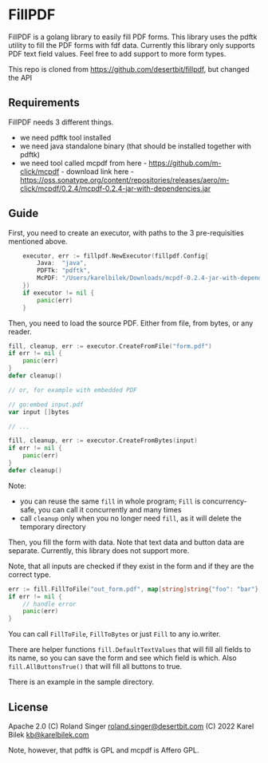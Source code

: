 # FillPDF

FillPDF is a golang library to easily fill PDF forms. This library uses the pdftk utility to fill the PDF forms with fdf data.
Currently this library only supports PDF text field values. Feel free to add support to more form types.

This repo is cloned from https://github.com/desertbit/fillpdf, but changed the API

## Requirements

FillPDF needs 3 different things.
* we need pdftk tool installed
* we need java standalone binary (that should be installed together with pdftk)
* we need tool called mcpdf from here - https://github.com/m-click/mcpdf - download link here - https://oss.sonatype.org/content/repositories/releases/aero/m-click/mcpdf/0.2.4/mcpdf-0.2.4-jar-with-dependencies.jar

## Guide
First, you need to create an executor, with paths to the 3 pre-requisities mentioned above.

```go
	executor, err := fillpdf.NewExecutor(fillpdf.Config{
		Java:  "java",
		PDFTk: "pdftk",
		McPDF: "/Users/karelbilek/Downloads/mcpdf-0.2.4-jar-with-dependencies.jar",
	})
	if executor != nil {
		panic(err)
	}
```

Then, you need to load the source PDF. Either from file, from bytes, or any reader.

```go
fill, cleanup, err := executor.CreateFromFile("form.pdf")
if err != nil {
    panic(err)
}
defer cleanup()

// or, for example with embedded PDF

// go:embed input.pdf
var input []bytes

// ...

fill, cleanup, err := executor.CreateFromBytes(input)
if err != nil {
    panic(err)
}
defer cleanup()
```

Note:
* you can reuse the same `fill` in whole program; `Fill` is concurrency-safe, you can call it concurrently and many times
* call `cleanup` only when you no longer need `fill`, as it will delete the temporary directory

Then, you fill the form with data. Note that text data and button data are separate. Currently, this library does not support more.

Note, that all inputs are checked if they exist in the form and if they are the correct type.

```go
err := fill.FillToFile("out_form.pdf", map[string]string{"foo": "bar"}, fill.AllButtonsTrue())
if err != nil {
	// handle error
	panic(err)
}
```

You can call `FillToFile`, `FillToBytes` or just `Fill` to any io.writer.

There are helper functions `fill.DefaultTextValues` that will fill all fields to its name, so you can save
the form and see which field is which. Also `fill.AllButtonsTrue()` that will fill all buttons to true.

There is an example in the sample directory.

## License

Apache 2.0
(C) Roland Singer <roland.singer@desertbit.com>
(C) 2022 Karel Bilek <kb@karelbilek.com>

Note, however, that pdftk is GPL and mcpdf is Affero GPL.